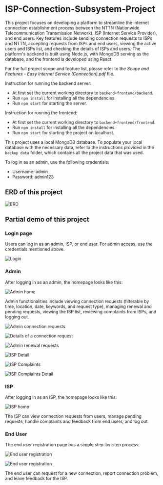 # ISP-Connection-Subsystem-Project

This project focuses on developing a platform to streamline the internet connection establishment process between the NTTN (Nationwide Telecommunication Transmission Network), ISP (Internet Service Provider), and end users. Key features include sending connection requests to ISPs and NTTN, accepting requests from ISPs and end users, viewing the active users and ISPs list, and checking the details of ISPs and users. The platform's backend is built using Node.js, with MongoDB serving as the database, and the frontend is developed using React.

For the full project scope and feature list, please refer to the *Scope and Features - Easy Internet Service (Connection).pdf* file.


Instruction for running the backend server: 
- At first set the current working directory to `backend+frontend/backend`.
- Run `npm install` for installing all the dependencies.
- Run `npm start` for starting the server.


Instruction for running the frontend: 
- At first set the current working directory to `backend+frontend/frontend`.
- Run `npm install` for installing all the dependencies.
- Run `npm start` for starting the project on localhost.

This project uses a local MongoDB database. To populate your local database with the necessary data, refer to the instructions provided in the `backup data` folder, which contains all the project data that was used.

To log in as an admin, use the following credentials:

- Username: admin
- Password: admin123

## ERD of this project

![ERD](ERD+Class_Diagram/EIS-ERD-Connection.jpeg)


## Partial demo of this project

### Login page

Users can log in as an admin, ISP, or end user. For admin access, use the credentials mentioned above.

![Login](images/start.png)

### Admin

After logging in as an admin, the homepage looks like this:

![Admin home](images/admin_home.png)

Admin functionalities include viewing connection requests (filterable by time, location, date, keywords, and request type), managing renewal and pending requests, viewing the ISP list, reviewing complaints from ISPs, and logging out.

![Admin connection requests](images/connection_request_filter.png)

![Details of a connection request](images/details_isp_request.png)

![Admin renewal requests](images/renewal.png)

![ISP Detail](images/details_isp.png)

![ISP Complaints](images/complaints_isp_list.png)

![ISP Complaints Detail](images/complaints_isp.png)


### ISP

After logging in as an ISP, the homepage looks like this:

![ISP home](images/isp_home.png)

The ISP can view connection requests from users, manage pending requests, handle complaints and feedback from end users, and log out.

### End User

The end user registration page has a simple step-by-step process:

![End user registration](images/user_registration_step1.png)

![End user registration](images/user_registration_step2.png)

The end user can request for a new connection, report connection problem, and leave feedback for the ISP.


